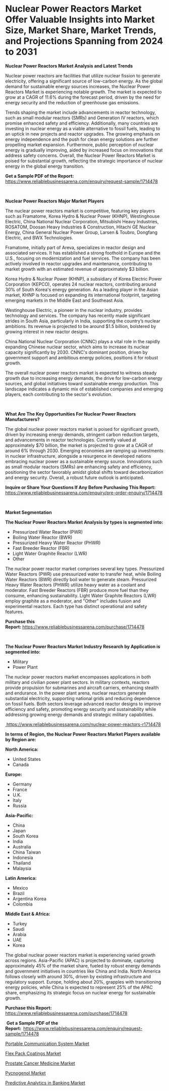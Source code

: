 <p><h1>Nuclear Power Reactors Market Offer Valuable Insights into Market Size, Market Share, Market Trends, and Projections Spanning from 2024 to 2031</h1></p><p><strong>Nuclear Power Reactors Market Analysis and Latest Trends</strong></p>
<p><p>Nuclear power reactors are facilities that utilize nuclear fission to generate electricity, offering a significant source of low-carbon energy. As the global demand for sustainable energy sources increases, the Nuclear Power Reactors Market is experiencing notable growth. The market is expected to grow at a CAGR of 11.6% during the forecast period, driven by the need for energy security and the reduction of greenhouse gas emissions. </p><p>Trends shaping the market include advancements in reactor technology, such as small modular reactors (SMRs) and Generation IV reactors, which promise enhanced safety and efficiency. Additionally, many countries are investing in nuclear energy as a viable alternative to fossil fuels, leading to an uptick in new projects and reactor upgrades. The growing emphasis on energy independence and the push for clean energy solutions are further propelling market expansion. Furthermore, public perception of nuclear energy is gradually improving, aided by increased focus on innovations that address safety concerns. Overall, the Nuclear Power Reactors Market is poised for substantial growth, reflecting the strategic importance of nuclear energy in the global energy transition.</p></p>
<p><strong>Get a Sample PDF of the Report:&nbsp;</strong> <a href="https://www.reliablebusinessarena.com/enquiry/request-sample/1714478?utm_campaign=1399&utm_medium=2&utm_source=Github&utm_content=ia&utm_term=22102024&utm_id=nuclear-power-reactors">https://www.reliablebusinessarena.com/enquiry/request-sample/1714478</a></p>
<p>&nbsp;</p>
<p><strong>Nuclear Power Reactors Major Market Players</strong></p>
<p><p>The nuclear power reactors market is competitive, featuring key players such as Framatome, Korea Hydro & Nuclear Power (KHNP), Westinghouse Electric, China National Nuclear Corporation, Mitsubishi Heavy Industries, ROSATOM, Doosan Heavy Industries & Construction, Hitachi GE Nuclear Energy, China General Nuclear Power Group, Larsen & Toubro, Dongfang Electric, and BWX Technologies.</p><p>Framatome, initially part of Areva, specializes in reactor design and associated services. It has established a strong foothold in Europe and the U.S., focusing on modernization and fuel services. The company has been actively involved in reactor upgrades and maintenance, contributing to market growth with an estimated revenue of approximately $3 billion.</p><p>Korea Hydro & Nuclear Power (KHNP), a subsidiary of Korea Electric Power Corporation (KEPCO), operates 24 nuclear reactors, contributing around 30% of South Korea's energy generation. As a leading player in the Asian market, KHNP is focused on expanding its international footprint, targeting emerging markets in the Middle East and Southeast Asia.</p><p>Westinghouse Electric, a pioneer in the nuclear industry, provides technology and services. The company has recently made significant strides in South Asia, particularly in India, supporting the country’s nuclear ambitions. Its revenue is projected to be around $1.5 billion, bolstered by growing interest in new reactor designs.</p><p>China National Nuclear Corporation (CNNC) plays a vital role in the rapidly expanding Chinese nuclear sector, which aims to increase its nuclear capacity significantly by 2030. CNNC's dominant position, driven by government support and ambitious energy policies, positions it for robust growth.</p><p>The overall nuclear power reactors market is expected to witness steady growth due to increasing energy demands, the drive for low-carbon energy sources, and global initiatives toward sustainable energy production. This landscape indicates a dynamic mix of established companies and emerging players, each contributing to the sector's evolution.</p></p>
<p>&nbsp;</p>
<p><strong>What Are The Key Opportunities For Nuclear Power Reactors Manufacturers?</strong></p>
<p><p>The global nuclear power reactors market is poised for significant growth, driven by increasing energy demands, stringent carbon reduction targets, and advancements in reactor technologies. Currently valued at approximately $70 billion, the market is projected to grow at a CAGR of around 6% through 2030. Emerging economies are ramping up investments in nuclear infrastructure, alongside a resurgence in developed nations embracing nuclear power as a sustainable energy source. Innovations such as small modular reactors (SMRs) are enhancing safety and efficiency, positioning the sector favorably amidst global shifts toward decarbonization and energy security. Overall, a robust future outlook is anticipated.</p></p>
<p><strong>Inquire or Share Your Questions If Any Before Purchasing This Report:</strong> <a href="https://www.reliablebusinessarena.com/enquiry/pre-order-enquiry/1714478?utm_campaign=1399&utm_medium=2&utm_source=Github&utm_content=ia&utm_term=22102024&utm_id=nuclear-power-reactors">https://www.reliablebusinessarena.com/enquiry/pre-order-enquiry/1714478</a></p>
<p>&nbsp;</p>
<p><strong>Market Segmentation</strong></p>
<p><strong>The Nuclear Power Reactors Market Analysis by types is segmented into:</strong></p>
<p><ul><li>Pressurized Water Reactor (PWR)</li><li>Boiling Water Reactor (BWR)</li><li>Pressurized Heavy Water Reactor (PHWR)</li><li>Fast Breeder Reactor (FBR)</li><li>Light Water Graphite Reactor (LWR)</li><li>Other</li></ul></p>
<p><p>The nuclear power reactor market comprises several key types. Pressurized Water Reactors (PWR) use pressurized water to transfer heat, while Boiling Water Reactors (BWR) directly boil water to generate steam. Pressurized Heavy Water Reactors (PHWR) utilize heavy water as a coolant and moderator. Fast Breeder Reactors (FBR) produce more fuel than they consume, enhancing sustainability. Light Water Graphite Reactors (LWR) employ graphite as a moderator, and "Other" includes fusion and experimental reactors. Each type has distinct operational and safety features.</p></p>
<p><strong>Purchase this Report:&nbsp;</strong><a href="https://www.reliablebusinessarena.com/purchase/1714478?utm_campaign=1399&utm_medium=2&utm_source=Github&utm_content=ia&utm_term=22102024&utm_id=nuclear-power-reactors">https://www.reliablebusinessarena.com/purchase/1714478</a></p>
<p>&nbsp;</p>
<p><strong>The Nuclear Power Reactors Market Industry Research by Application is segmented into:</strong></p>
<p><ul><li>Military</li><li>Power Plant</li></ul></p>
<p><p>The nuclear power reactors market encompasses applications in both military and civilian power plant sectors. In military contexts, reactors provide propulsion for submarines and aircraft carriers, enhancing stealth and endurance. In the power plant arena, nuclear reactors generate substantial electricity, supporting national grids and reducing dependence on fossil fuels. Both sectors leverage advanced reactor designs to improve efficiency and safety, promoting energy security and sustainability while addressing growing energy demands and strategic military capabilities.</p></p>
<p><a href="https://www.reliablebusinessarena.com/nuclear-power-reactors-r1714478?utm_campaign=1399&utm_medium=2&utm_source=Github&utm_content=ia&utm_term=22102024&utm_id=nuclear-power-reactors">&nbsp;https://www.reliablebusinessarena.com/nuclear-power-reactors-r1714478</a></p>
<p><strong>In terms of Region, the Nuclear Power Reactors Market Players available by Region are:</strong></p>
<p>
    <p> <strong> North America: </strong>
        <ul>
            <li>United States</li>
            <li>Canada</li>
        </ul>
        </p> 
    <p> <strong> Europe: </strong>
        <ul>
            <li>Germany</li>
            <li>France</li>
            <li>U.K.</li>
            <li>Italy</li>
            <li>Russia</li>
        </ul>
        </p> 
    <p> <strong> Asia-Pacific: </strong>
        <ul>
            <li>China</li>
            <li>Japan</li>
            <li>South Korea</li>
            <li>India</li>
            <li>Australia</li>
            <li>China Taiwan</li>
            <li>Indonesia</li>
            <li>Thailand</li>
            <li>Malaysia</li>
        </ul>
        </p> 
    <p> <strong> Latin America: </strong>
        <ul>
            <li>Mexico</li>
            <li>Brazil</li>
            <li>Argentina Korea</li>
            <li>Colombia</li>
        </ul>
        </p> 
    <p> <strong> Middle East & Africa: </strong>
        <ul>
            <li>Turkey</li>
            <li>Saudi</li>
            <li>Arabia</li>
            <li>UAE</li>
            <li>Korea</li>
        </ul>
    </p>
    </p>
<p><p>The global nuclear power reactors market is experiencing varied growth across regions. Asia-Pacific (APAC) is projected to dominate, capturing approximately 45% of the market share, fueled by robust energy demands and government initiatives in countries like China and India. North America follows closely with around 30%, driven by existing infrastructure and regulatory support. Europe, holding about 20%, grapples with transitioning energy policies, while China is expected to represent 25% of the APAC share, emphasizing its strategic focus on nuclear energy for sustainable growth.</p></p>
<p><strong>Purchase this Report: </strong><a href="https://www.reliablebusinessarena.com/purchase/1714478?utm_campaign=1399&utm_medium=2&utm_source=Github&utm_content=ia&utm_term=22102024&utm_id=nuclear-power-reactors">https://www.reliablebusinessarena.com/purchase/1714478</a></p>
<p>&nbsp;<strong>Get a Sample PDF of the Report:&nbsp;&nbsp;</strong><a href="https://www.reliablebusinessarena.com/enquiry/request-sample/1714478?utm_campaign=1399&utm_medium=2&utm_source=Github&utm_content=ia&utm_term=22102024&utm_id=nuclear-power-reactors">https://www.reliablebusinessarena.com/enquiry/request-sample/1714478</a></p>
<p><strong></strong></p>
<p><p><a href="https://www.linkedin.com/pulse/global-portable-communication-system-market-size-trends-analysis-zdzvc?utm_campaign=1399&utm_medium=2&utm_source=Github&utm_content=ia&utm_term=22102024&utm_id=nuclear-power-reactors">Portable Communication System Market</a></p><p><a href="https://github.com/tamvrosiya/Market-Research-Report-List-6/blob/main/flex-pack-coatings-market.md?utm_campaign=1399&utm_medium=2&utm_source=Github&utm_content=ia&utm_term=22102024&utm_id=nuclear-power-reactors">Flex Pack Coatings Market</a></p><p><a href="https://www.linkedin.com/pulse/prostate-cancer-medicine-market-global-regional-analysis-by2mc?utm_campaign=1399&utm_medium=2&utm_source=Github&utm_content=ia&utm_term=22102024&utm_id=nuclear-power-reactors">Prostate Cancer Medicine Market</a></p><p><a href="https://www.linkedin.com/pulse/global-pycnogenol-market-trends-insights-growth-opportunities-edybc?utm_campaign=1399&utm_medium=2&utm_source=Github&utm_content=ia&utm_term=22102024&utm_id=nuclear-power-reactors">Pycnogenol Market</a></p><p><a href="https://www.linkedin.com/pulse/predictive-analytics-banking-market-velocity-123-cagr-o8kwc?utm_campaign=1399&utm_medium=2&utm_source=Github&utm_content=ia&utm_term=22102024&utm_id=nuclear-power-reactors">Predictive Analytics in Banking Market</a></p></p>